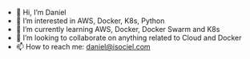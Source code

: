 - 👋 Hi, I’m Daniel
- 👀 I’m interested in AWS, Docker, K8s, Python
- 🌱 I’m currently learning AWS, Docker, Docker Swarm and K8s
- 💞️ I’m looking to collaborate on anything related to Cloud and Docker
- 📫 How to reach me: daniel@isociel.com

<!---
ddella/ddella is a ✨ special ✨ repository because its `README.md` (this file) appears on your GitHub profile.
You can click the Preview link to take a look at your changes.
--->
